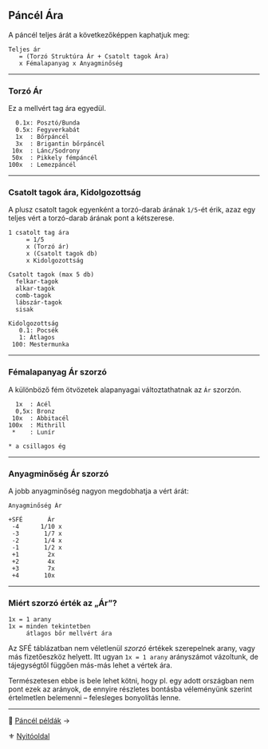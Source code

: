 ## Páncél Ára

A páncél teljes árát a következőképpen kaphatjuk meg:

```
Teljes ár
   = (Torzó Struktúra Ár + Csatolt tagok Ára)
   x Fémalapanyag x Anyagminőség
```

---
### Torzó Ár

Ez a mellvért tag ára egyedül.

```
  0.1x: Posztó/Bunda
  0.5x: Fegyverkabát
  1x  : Bőrpáncél
  3x  : Brigantin bőrpáncél
 10x  : Lánc/Sodrony
 50x  : Pikkely fémpáncél
100x  : Lemezpáncél
```

---
### Csatolt tagok ára, Kidolgozottság

A plusz csatolt tagok egyenként a torzó-darab árának `1/5`-ét érik, azaz egy teljes vért a torzó-darab árának pont a kétszerese.

```
1 csatolt tag ára
     = 1/5
     x (Torzó ár)
     x (Csatolt tagok db)
     x Kidolgozottság

Csatolt tagok (max 5 db)
  felkar-tagok
  alkar-tagok
  comb-tagok
  lábszár-tagok
  sisak

Kidolgozottság
   0.1: Pocsék
   1: Átlagos
 100: Mestermunka
```

---
### Fémalapanyag Ár szorzó

A különböző fém ötvözetek alapanyagai változtathatnak az `Ár` szorzón. 

```
  1x  : Acél
  0,5x: Bronz
 10x  : Abbitacél
100x  : Mithrill
 *    : Lunír

* a csillagos ég
```

---
### Anyagminőség Ár szorzó

A jobb anyagminőség nagyon megdobhatja a vért árát:

```
Anyagminőség Ár

+SFÉ       Ár
 -4      1/10 x
 -3       1/7 x
 -2       1/4 x
 -1       1/2 x
 +1        2x
 +2        4x
 +3        7x
 +4       10x
```

---
### Miért szorzó érték az „Ár”?

```
1x = 1 arany
1x = minden tekintetben 
     átlagos bőr mellvért ára
```

Az SFÉ táblázatban nem véletlenül _szorzó_ értékek szerepelnek arany, vagy más fizetőeszköz helyett.  Itt ugyan `1x = 1 arany` arányszámot vázoltunk, de tájegységtől függően más-más lehet a vértek ára.

Természetesen ebbe is bele lehet kötni, hogy pl. egy adott országban nem pont ezek az arányok, de ennyire részletes bontásba véleményünk szerint értelmetlen belemenni – felesleges bonyolítás lenne.

---

🔗 [Páncél példák](069_07_pancel_peldak.md) →

⚜️ [Nyitóoldal](start.md#6-harcrendszer-%EF%B8%8F)
